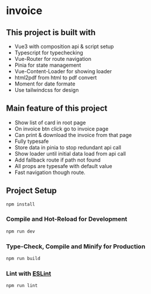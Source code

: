 # invoice

## This project is built with

- Vue3 with composition api & script setup
- Typescript for typechecking
- Vue-Router for route navigation
- Pinia for state management
- Vue-Content-Loader for showing loader
- html2pdf from html to pdf convert
- Moment for date formate
- Use tailwindcss for design

## Main feature of this project

- Show list of card in root page
- On invoice btn click go to invoice page
- Can print & download the invoice from that page
- Fully typesafe
- Store data in pinia to stop redundant api call
- Show loader until initial data load from api call
- Add fallback route if path not found
- All props are typesafe with default value
- Fast navigation though route.

## Project Setup

```sh
npm install
```

### Compile and Hot-Reload for Development

```sh
npm run dev
```

### Type-Check, Compile and Minify for Production

```sh
npm run build
```

### Lint with [ESLint](https://eslint.org/)

```sh
npm run lint
```
